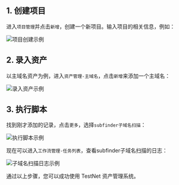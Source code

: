 ## 1. 创建项目

进入`项目管理`并点击`新增`，创建一个新项目。输入项目的相关信息，例如：

![项目创建示例](https://github.com/user-attachments/assets/5f93b903-d0ef-4516-ab49-39688f2e020d)

## 2. 录入资产

以主域名资产为例，进入`资产管理-主域名`，点击`新增`来添加一个主域名：

![录入资产示例](https://github.com/user-attachments/assets/c09d1144-417a-41ff-8516-4564212333e3)

## 3. 执行脚本

找到刚才添加的记录，点击`更多`，选择`subfinder子域名扫描`：

![执行脚本示例](https://github.com/user-attachments/assets/4c54c338-9c96-425d-a972-9c4870597b48)

现在可以进入`工作流管理-任务列表`，查看subfinder子域名扫描的日志：

![子域名扫描日志示例](https://github.com/user-attachments/assets/da5b1cb5-a7c3-4074-8a90-205c1b5e0db6)

通过以上步骤，您可以成功使用 TestNet 资产管理系统。